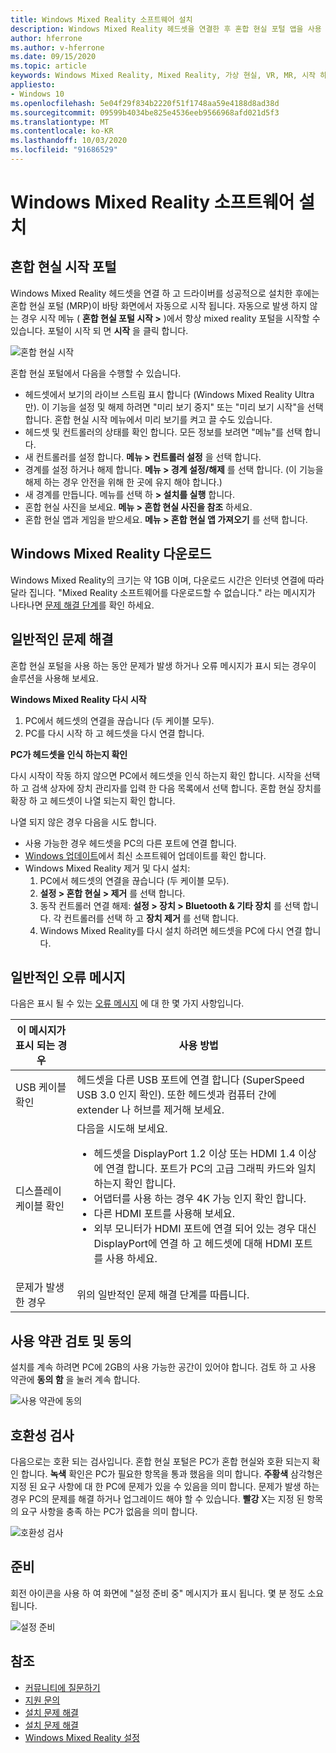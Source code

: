 ```yaml
---
title: Windows Mixed Reality 소프트웨어 설치
description: Windows Mixed Reality 헤드셋을 연결한 후 혼합 현실 포털 앱을 사용 하 여 Windows Mixed Reality 기능을 시작 하 고 다운로드 합니다.
author: hferrone
ms.author: v-hferrone
ms.date: 09/15/2020
ms.topic: article
keywords: Windows Mixed Reality, Mixed Reality, 가상 현실, VR, MR, 시작 하기, 설정, 혼합 현실 포털
appliesto:
- Windows 10
ms.openlocfilehash: 5e04f29f834b2220f51f1748aa59e4188d8ad38d
ms.sourcegitcommit: 09599b4034be825e4536eeb9566968afd021d5f3
ms.translationtype: MT
ms.contentlocale: ko-KR
ms.lasthandoff: 10/03/2020
ms.locfileid: "91686529"
---
```

# <a name="install-windows-mixed-reality-software"></a>Windows Mixed Reality 소프트웨어 설치

## <a name="launch-mixed-reality-portal"></a>혼합 현실 시작 포털

Windows Mixed Reality 헤드셋을 연결 하 고 드라이버를 성공적으로 설치한 후에는 혼합 현실 포털 (MRP)이 바탕 화면에서 자동으로 시작 됩니다. 자동으로 발생 하지 않는 경우 시작 메뉴 ( **혼합 현실 포털 시작 >** )에서 항상 mixed reality 포털을 시작할 수 있습니다. 포털이 시작 되 면 **시작** 을 클릭 합니다.

![혼합 현실 시작](images/1050px-mixedrealityportal.png)

혼합 현실 포털에서 다음을 수행할 수 있습니다.

* 헤드셋에서 보기의 라이브 스트림 표시 합니다 (Windows Mixed Reality Ultra만). 이 기능을 설정 및 해제 하려면 "미리 보기 중지" 또는 "미리 보기 시작"을 선택 합니다. 혼합 현실 시작 메뉴에서 미리 보기를 켜고 끌 수도 있습니다.
* 헤드셋 및 컨트롤러의 상태를 확인 합니다. 모든 정보를 보려면 "메뉴"를 선택 합니다.
* 새 컨트롤러를 설정 합니다. **메뉴 > 컨트롤러 설정** 을 선택 합니다.
* 경계를 설정 하거나 해제 합니다. **메뉴 > 경계 설정/해제** 를 선택 합니다. (이 기능을 해제 하는 경우 안전을 위해 한 곳에 유지 해야 합니다.)
* 새 경계를 만듭니다. 메뉴를 선택 하 **> 설치를 실행** 합니다.
* 혼합 현실 사진을 보세요. **메뉴 > 혼합 현실 사진을 참조** 하세요.
* 혼합 현실 앱과 게임을 받으세요. **메뉴 > 혼합 현실 앱 가져오기** 를 선택 합니다.

## <a name="download-windows-mixed-reality"></a>Windows Mixed Reality 다운로드

Windows Mixed Reality의 크기는 약 1GB 이며, 다운로드 시간은 인터넷 연결에 따라 달라 집니다. "Mixed Reality 소프트웨어를 다운로드할 수 없습니다." 라는 메시지가 나타나면 [문제 해결 단계](installation_errors.md#we-couldnt-download-the-mixed-reality-software-or-hang-tight-while-we-do-some-downloading)를 확인 하세요.

## <a name="general-troubleshooting"></a>일반적인 문제 해결

혼합 현실 포털을 사용 하는 동안 문제가 발생 하거나 오류 메시지가 표시 되는 경우이 솔루션을 사용해 보세요.

**Windows Mixed Reality 다시 시작**

1. PC에서 헤드셋의 연결을 끊습니다 (두 케이블 모두).
2. PC를 다시 시작 하 고 헤드셋을 다시 연결 합니다.

**PC가 헤드셋을 인식 하는지 확인**

다시 시작이 작동 하지 않으면 PC에서 헤드셋을 인식 하는지 확인 합니다. 시작을 선택 하 고 검색 상자에 장치 관리자를 입력 한 다음 목록에서 선택 합니다. 혼합 현실 장치를 확장 하 고 헤드셋이 나열 되는지 확인 합니다. 

나열 되지 않은 경우 다음을 시도 합니다.
* 사용 가능한 경우 헤드셋을 PC의 다른 포트에 연결 합니다.
* [Windows 업데이트](https://support.microsoft.com/help/12373)에서 최신 소프트웨어 업데이트를 확인 합니다.
* Windows Mixed Reality 제거 및 다시 설치:
    1. PC에서 헤드셋의 연결을 끊습니다 (두 케이블 모두).
    2. **설정 > 혼합 현실 > 제거** 를 선택 합니다.
    3. 동작 컨트롤러 연결 해제: **설정 > 장치 > Bluetooth & 기타 장치** 를 선택 합니다. 각 컨트롤러를 선택 하 고 **장치 제거** 를 선택 합니다.
    4. Windows Mixed Reality를 다시 설치 하려면 헤드셋을 PC에 다시 연결 합니다.

## <a name="common-error-messages"></a>일반적인 오류 메시지

다음은 표시 될 수 있는 [오류 메시지](error-codes.md) 에 대 한 몇 가지 사항입니다.

| 이 메시지가 표시 되는 경우 | 사용 방법 |
| --- | --- |
| USB 케이블 확인 | 헤드셋을 다른 USB 포트에 연결 합니다 (SuperSpeed USB 3.0 인지 확인). 또한 헤드셋과 컴퓨터 간에 extender 나 허브를 제거해 보세요. |
| 디스플레이 케이블 확인 | 다음을 시도해 보세요. <ul><li>헤드셋을 DisplayPort 1.2 이상 또는 HDMI 1.4 이상에 연결 합니다. 포트가 PC의 고급 그래픽 카드와 일치 하는지 확인 합니다.</li><li>어댑터를 사용 하는 경우 4K 가능 인지 확인 합니다.</li><li>다른 HDMI 포트를 사용해 보세요.</li><li>외부 모니터가 HDMI 포트에 연결 되어 있는 경우 대신 DisplayPort에 연결 하 고 헤드셋에 대해 HDMI 포트를 사용 하세요.</li></ul> |
| 문제가 발생한 경우 | 위의 일반적인 문제 해결 단계를 따릅니다. |

## <a name="review-and-accept-terms-and-conditions"></a>사용 약관 검토 및 동의

설치를 계속 하려면 PC에 2GB의 사용 가능한 공간이 있어야 합니다. 검토 하 고 사용 약관에 **동의 함** 을 눌러 계속 합니다.

![사용 약관에 동의](images/1050px-mixedrealityportalpage2.png)

## <a name="compatibility-check"></a>호환성 검사

다음으로는 호환 되는 검사입니다. 혼합 현실 포털은 PC가 혼합 현실와 호환 되는지 확인 합니다. **녹색** 확인은 PC가 필요한 항목을 통과 했음을 의미 합니다. **주황색** 삼각형은 지정 된 요구 사항에 대 한 PC에 문제가 있을 수 있음을 의미 합니다. 문제가 발생 하는 경우 PC의 문제를 해결 하거나 업그레이드 해야 할 수 있습니다. **빨강** X는 지정 된 항목의 요구 사항을 충족 하는 PC가 없음을 의미 합니다.

![호환성 검사](images/1050px-compatcheck.png)

## <a name="getting-ready"></a>준비

회전 아이콘을 사용 하 여 화면에 "설정 준비 중" 메시지가 표시 됩니다. 몇 분 정도 소요 됩니다.

![설정 준비](images/1050px-gettingsetup.png)

## <a name="see-also"></a>참조
* [커뮤니티에 질문하기](https://answers.microsoft.com)
* [지원 문의](https://support.microsoft.com/contactus/)
* [설치 문제 해결](installation_errors.md)
* [설치 문제 해결](set-up-questions.md)
* [Windows Mixed Reality 설정](set-up-windows-mixed-reality.md)
